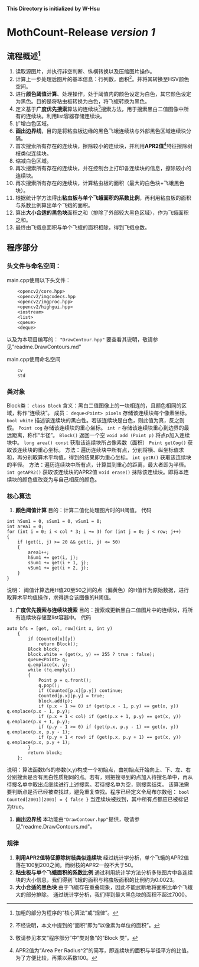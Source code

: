 **This Directory is initialized by W-Hsu**

# MothCount-Release *version 1*

## 流程概述[^1]
1. 读取源图片，并执行非空判断、纵横转换以及压缩图片操作。
1. 计算上一步处理后图片的基本信息：行列数，面积[^2]。并将其转换至HSV颜色空间。
1. 进行**颜色阈值计算**、处理操作，处于阈值内的颜色设定为白色，其它颜色设定为黑色。目的是将粘虫板转换为白色，将飞蛾转换为黑色。
1. 定义基于**广度优先搜索**算法的连续块[^3]搜索方法，用于搜索黑白二值图像中所有的连续块。利用list容器存储连续块。
1. 扩增白色区域。
1. **画出边界线**，目的是将粘虫板边缘的黑色飞蛾连续块与外部黑色区域连续块分隔。
1. 首次搜索所有存在的连续块，擦除较小的连续块，并利用**APR2值**[^4]特征擦除树枝类似连续块。
1. 缩减白色区域。
1. 再次搜索所有存在的连续块，并在控制台上打印各连续块的信息，擦除较小的连续块。
1. 再次搜索所有存在的连续块，计算粘虫板的面积（最大的白色块+飞蛾黑色块）。
1. 根据统计学方法得出**粘虫板与单个飞蛾面积的系数比例**，再利用粘虫板的面积与系数比例算出单个飞蛾的面积。
1. 算出**大小合适的黑色块**面积之和（排除了外部较大黑色区域），作为飞蛾面积之和。
1. 最终由飞蛾总面积与单个飞蛾的面积相除，得到飞蛾总数。

[^1]: 加粗的部分为程序的“核心算法”或“规律”。
[^2]: 不经说明，本文中提到的“面积”即为“以像素为单位的面积”。
[^3]: 敬请参见本文“程序部分”中“类对象”的“Block 类”。
[^4]: APR2值为“Area Per Radius^2”的简写，即连续块的面积与半径平方的比值。为了方便比较，再乘以系数100。

## 程序部分
### 头文件与命名空间：
main.cpp使用以下头文件：
```
    <opencv2/core.hpp>
    <opencv2/imgcodecs.hpp
    <opencv2/imgproc.hpp>
    <opencv2/highgui.hpp>
    <iostream>
    <list>
    <queue>
    <deque>
```
以及为本项目编写的：
    `"DrawContour.hpp"`
    要查看其说明，敬请参见"readme.DrawContours.md"

main.cpp使用命名空间
```
    cv
    std
```

### 类对象
Block类：
`class Block`
含义：黑白二值图像上的一块相连的，且颜色相同的区域，称作“连续块”。
    成员：
    `deque<Point> pixels`
        存储该连续块每个像素坐标。
    `bool white`
        描述该连续块的黑白性。若该连续块是白色，则此值为真，反之则假。
    `Point cog`
        存储该连续块的重心坐标。
    `int r`
        存储该连续块重心到边界的最远距离，称作“半径”。
    `Block()`
        返回一个空
    `void add (Point p)`
        将点p加入连续块中。
    `long area() const`
        获取该连续块所占像素数（面积）
    `Point getCog()`
        获取该连续块的重心坐标。
        方法：遍历连续块中所有点，分别将横、纵坐标值求和，再分别取算术平均值，得到的结果即为重心坐标。
    `int getR()`
        获取该连续块的半径。
        方法：遍历连续块中所有点，计算其到重心的距离，最大者即为半径。
    `int getAPR2()`
        获取该连续块的APR2值
    `void erase()`
        抹除该连续块。即将本连续块的颜色值改变为与自己相反的颜色。
        
### 核心算法
1. **颜色阈值计算**
   目的：计算二值化处理图片时的H阈值。
   代码
```
int hSum1 = 0, sSum1 = 0, vSum1 = 0;
int area1 = 0;
for (int i = 0; i < col * 3; i += 3) for (int j = 0; j < row; j++)
{
    if (get(i, j) >= 20 && get(i, j) <= 50)
    {
        area1++;
        hSum1 += get(i, j);
        sSum1 += get(i + 1, j);
        vSum1 += get(i + 2, j);
    }
}
```
   说明：
   阈值计算选用H值20至50之间的点（偏黄色）的H值作为原始数据，进行取算术平均值操作，求得适合该图像的H阈值。

1. **广度优先搜索与连续块搜索**
    目的：搜索或更新黑白二值图片中的连续块，将所有连续块存储至list容器中。
    代码
```
auto bfs = [get, col, row](int x, int y)
	{
		if (Counted[x][y])
            return Block();
		Block block;
		block.white = (get(x, y) == 255 ? true : false);
		queue<Point> q;
		q.emplace(x, y);
		while (!q.empty())
		{
			Point p = q.front();
			q.pop();
			if (Counted[p.x][p.y]) continue;
			Counted[p.x][p.y] = true;
			block.add(p);
			if (p.x - 1 >= 0) if (get(p.x - 1, p.y) == get(x, y)) q.emplace(p.x - 1, p.y);
			if (p.x + 1 < col) if (get(p.x + 1, p.y) == get(x, y)) q.emplace(p.x + 1, p.y);
			if (p.y - 1 >= 0) if (get(p.x, p.y - 1) == get(x, y)) q.emplace(p.x, p.y - 1);
			if (p.y + 1 < row) if (get(p.x, p.y + 1) == get(x, y)) q.emplace(p.x, p.y + 1);
		}
		return block;
	};
```
   说明：算法函数bfs的参数(x,y)构成一个初始点，由初始点开始向上、下、左、右分别搜索是否有黑白性质相同的点。若有，则把搜寻到的点加入待搜名单中，再从待搜名单中取出点继续进行上述搜索。若待搜名单为空，则搜索结束。
   该算法需要判断点是否已经被查找过，避免重复查找。程序已经定义全局布尔数组：
   `bool Counted[2001][2001] = { false }`
   当连续块被找到，其中所有点都应已被标记为true。

1. **画出边界线**
    本功能由`"DrawContour.hpp"`提供，敬请参见"readme.DrawContours.md"。

### 规律
1. **利用APR2值特征擦除树枝类似连续块**
    经过统计学分析，单个飞蛾的APR2值落在100到200之间。而树枝的APR2一般不大于50。
1. **粘虫板与单个飞蛾面积的系数比例**
    通过利用统计学方法分析多张图片中各连续块的大小信息，我们得到飞蛾的面积与粘虫板面积的比例约为0.0023。
1. **大小合适的黑色块**
    由于飞蛾存在重叠现象，因此不能武断地将面积比单个飞蛾大的部分排除。
    通过统计学分析，我们得到最大黑色块的面积不超过7000。


